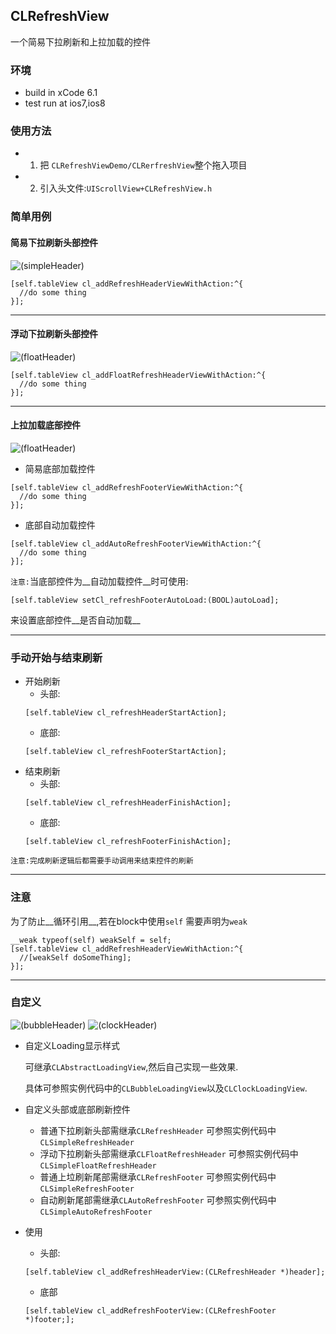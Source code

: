 ## CLRefreshView
一个简易下拉刷新和上拉加载的控件

### 环境
* build in xCode 6.1
* test run at ios7,ios8

### 使用方法
* 1. 把 `CLRefreshViewDemo/CLRerfreshView`整个拖入项目
* 2. 引入头文件:`UIScrollView+CLRefreshView.h`

### 简单用例
#### 简易下拉刷新头部控件


![(simpleHeader)](https://github.com/unknownBug/CLRefreshView/blob/master/Screenshots/simpleHeader.gif "简易下拉刷新头部控件")

```objc
[self.tableView cl_addRefreshHeaderViewWithAction:^{
  //do some thing
}];
```
***
#### 浮动下拉刷新头部控件


![(floatHeader)](https://github.com/unknownBug/CLRefreshView/blob/master/Screenshots/floatHeader.gif "浮动下拉刷新头部控件")

```objc
[self.tableView cl_addFloatRefreshHeaderViewWithAction:^{
  //do some thing
}];
```

***
#### 上拉加载底部控件


![(floatHeader)](https://github.com/unknownBug/CLRefreshView/blob/master/Screenshots/simpleFooter.gif "上拉加载底部控件")
* 简易底部加载控件
```objc
[self.tableView cl_addRefreshFooterViewWithAction:^{
  //do some thing
}];
```
* 底部自动加载控件
```objc
[self.tableView cl_addAutoRefreshFooterViewWithAction:^{
  //do some thing
}];
```
`注意:`当底部控件为__自动加载控件__时可使用:
```objc
[self.tableView setCl_refreshFooterAutoLoad:(BOOL)autoLoad];
```
来设置底部控件__是否自动加载__
***

### 手动开始与结束刷新
* 开始刷新
  * 头部:
  ```objc
  [self.tableView cl_refreshHeaderStartAction];
  ```
  * 底部:
  ```objc
  [self.tableView cl_refreshFooterStartAction];
  ```
* 结束刷新
  * 头部:
  ```objc
  [self.tableView cl_refreshHeaderFinishAction];
  ```
  * 底部:
  ```objc
  [self.tableView cl_refreshFooterFinishAction];
  ```
`注意:完成刷新逻辑后都需要手动调用来结束控件的刷新`

***
### 注意
为了防止__循环引用__,若在block中使用`self` 需要声明为`weak`
```objc
__weak typeof(self) weakSelf = self;
[self.tableView cl_addRefreshHeaderViewWithAction:^{
  //[weakSelf doSomeThing];
}];
```

***
### 自定义
![(bubbleHeader)](https://github.com/unknownBug/CLRefreshView/blob/master/Screenshots/bubble.gif "bubbleHeader")
![(clockHeader)](https://github.com/unknownBug/CLRefreshView/blob/master/Screenshots/clock.gif "clockHeader")

* 自定义Loading显示样式

  可继承`CLAbstractLoadingView`,然后自己实现一些效果.
  
  具体可参照实例代码中的`CLBubbleLoadingView`以及`CLClockLoadingView`.
* 自定义头部或底部刷新控件
  * 普通下拉刷新头部需继承`CLRefreshHeader` 可参照实例代码中 `CLSimpleRefreshHeader`
  * 浮动下拉刷新头部需继承`CLFloatRefreshHeader` 可参照实例代码中 `CLSimpleFloatRefreshHeader`
  * 普通上垃刷新尾部需继承`CLRefreshFooter` 可参照实例代码中 `CLSimpleRefreshFooter`
  * 自动刷新尾部需继承`CLAutoRefreshFooter` 可参照实例代码中 `CLSimpleAutoRefreshFooter`
* 使用
  * 头部:
  ```objc
  [self.tableView cl_addRefreshHeaderView:(CLRefreshHeader *)header];
  ```
  * 底部
  ```objc
  [self.tableView cl_addRefreshFooterView:(CLRefreshFooter *)footer;];
  ```
  



